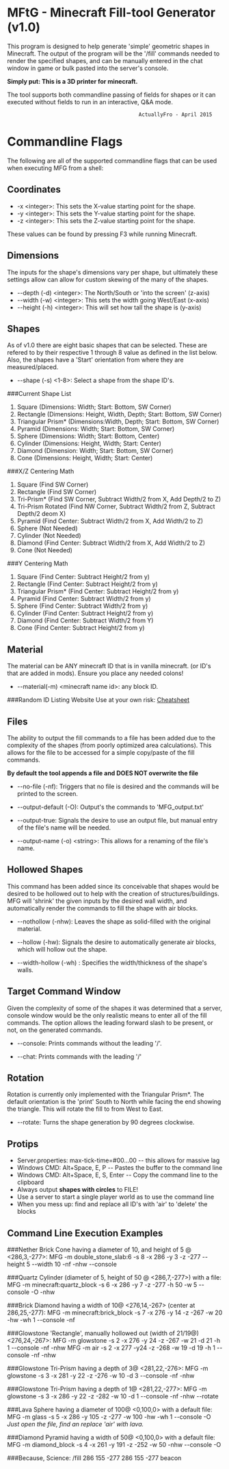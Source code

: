 MFtG - Minecraft Fill-tool Generator (v1.0)
==========================================
This program is designed to help generate 'simple' geometric shapes
in Minecraft. The output of the program will be the '/fill' commands
needed to render the specified shapes, and can be manually entered in
the chat window in game or bulk pasted into the server's console.

**Simply put: This is a 3D printer for minecraft.**

The tool supports both commandline passing of fields for shapes or it can
executed without fields to run in an interactive, Q&A mode.

                                               ActuallyFro - April 2015	
Commandline Flags
==================
The following are all of the supported commandline flags that can be used
when executing MFG from a shell:

Coordinates
-----------
- -x \<integer>: This sets the X-value starting point for the shape.
- -y \<integer>: This sets the Y-value starting point for the shape.
- -z \<integer>: This sets the Z-value starting point for the shape.

These values can be found by pressing F3 while running Minecraft.


Dimensions
----------
The inputs for the shape's dimensions vary per shape, but ultimately these
settings allow can allow for custom skewing of the many of the shapes.

- --depth (-d) \<integer>: The North/South or 'into the screen' (z-axis)
- --width (-w) \<integer>: This sets the width going West/East (x-axis)
- --height (-h) \<integer>: This will set how tall the shape is (y-axis)


Shapes
------
As of v1.0 there are eight basic shapes that can be selected. These are refered
to by their respective 1 through 8 value as defined in the list below. Also,
the shapes have a 'Start' orientation from where they are measured/placed.

- --shape (-s) \<1-8>: Select a shape from the shape ID's.

###Current Shape List
1. Square (Dimensions: Width; Start: Bottom, SW Corner)
2. Rectangle (Dimensions: Height, Width, Depth; Start: Bottom, SW Corner)
3. Triangular Prism* (Dimensions:Width, Depth; Start: Bottom, SW Corner)
4. Pyramid (Dimensions: Width; Start: Bottom, SW Corner)
5. Sphere (Dimensions: Width; Start: Bottom, Center)
6. Cylinder (Dimensions: Height, Width; Start: Center)
7. Diamond (Dimension: Width; Start: Bottom, SW Corner)
8. Cone (Dimensions: Height, Width; Start: Center)

###X/Z Centering Math
1. Square (Find SW Corner)
2. Rectangle (Find SW Corner)
3. Tri-Prism* (Find SW Corner, Subtract Width/2 from X, Add Depth/2 to Z)
3. Tri-Prism Rotated (Find NW Corner, Subtract Width/2 from Z, Subtract Depth/2 deom X)
4. Pyramid (Find Center: Subtract Width/2 from X, Add Width/2 to Z)
5. Sphere (Not Needed)
6. Cylinder (Not Needed)
7. Diamond (Find Center: Subtract Width/2 from X, Add Width/2 to Z)
8. Cone (Not Needed)

###Y Centering Math
1. Square (Find Center: Subtract Height/2 from y)
2. Rectangle (Find Center: Subtract Height/2 from y)
3. Triangular Prism*  (Find Center: Subtract Height/2 from y)
4. Pyramid  (Find Center: Subtract Width/2 from y)
5. Sphere (Find Center: Subtract Width/2 from y)
6. Cylinder (Find Center: Subtract Height/2 from y)
7. Diamond (Find Center: Subtract Width/2 from Y)
8. Cone (Find Center: Subtract Height/2 from y)

Material
--------
The material can be ANY minecraft ID that is in vanilla minecraft.
(or ID's that are added in mods). Ensure you place any needed colons!

- --material(-m) \<minecraft name id>: any block ID.

###Random ID Listing Website
Use at your own risk: [Cheatsheet](http://minecraft-ids.grahamedgecombe.com/)

Files
-----
The ability to output the fill commands to a file has been added due to the
complexity of the shapes (from poorly optimized area calculations). This allows
for the file to be accessed for a simple copy/paste of the fill commands.

**By default the tool appends a file and __DOES NOT overwrite the file__**

- --no-file (-nf): Triggers that no file is desired and the commands will
                   be printed to the screen.

- --output-default (-O): Output's the commands to 'MFG_output.txt'

- --output-true: Signals the desire to use an output file, but manual
                 entry of the file's name will be needed.

- --output-name (-o) \<string>: This allows for a renaming of the file's name.


Hollowed Shapes
---------------
This command has been added since its conceivable that shapes would be desired
to be hollowed out to help with the creation of structures/buildings. MFG 
will 'shrink' the given inputs by the desired wall width, and automatically
render the commands to fill the shape with air blocks.

- --nothollow (-nhw): Leaves the shape as solid-filled with the original
                      material.

- --hollow (-hw): Signals the desire to automatically generate air blocks, which
                  will hollow out the shape.

- --width-hollow (-wh) <integer>: Specifies the width/thickness of the 
                                  shape's walls.

Target Command Window
---------------------
Given the complexity of some of the shapes it was determined that a server,
console window would be the only realistic means to enter all of the fill
commands. The option allows the leading forward slash to be present, or not,
on the generated commands. 

- --console: Prints commands without the leading '/'.

- --chat: Prints commands with the leading '/' 


Rotation
---------
Rotation is currently only implemented with the Triangular Prism*. 
The default orientation is the 'print' South to North while facing
the end showing the triangle. This will rotate the fill to from West to East.

- --rotate: Turns the shape generation by 90 degrees clockwise.

Protips
--------
- Server.properties: max-tick-time=#00...00 -- this allows for massive lag
- Windows CMD: Alt+Space, E, P -- Pastes the buffer to the command line
- Windows CMD: Alt+Space, E, S, Enter -- Copy the command line to the clipboard
- Always output __shapes with circles__ to FILE!
- Use a server to start a single player world as to use the command line
- When you mess up: find and replace all ID's with 'air' to 'delete' the blocks


Command Line Execution Examples
-------------------------------
###Nether Brick Cone having a diameter of 10, and height of 5 @ <286,3,-277>: 
MFG -m double_stone_slab:6 -s 8 -x 286 -y 3 -z -277 --height 5 --width 10 -nf -nhw --console

###Quartz Cylinder (diameter of 5, height of 50 @ <286,7,-277>) with a file: 
MFG -m minecraft:quartz_block -s 6 -x 286 -y 7 -z -277 -h 50 -w 5 --console -O -nhw

###Brick Diamond  having a width of 10@ <276,14,-267> (center at 286,25,-277): 
MFG -m minecraft:brick_block -s 7 -x 276 -y 14 -z -267 -w 20 -hw -wh 1 --console -nf

###Glowstone 'Rectangle', manually hollowed out (width of 21/19@) <276,24,-267>: 
MFG -m glowstone -s 2 -x 276 -y 24 -z -267 -w 21 -d 21 -h 1 --console -nf -nhw
MFG -m air -s 2 -x 277 -y24 -z -268 -w 19 -d 19 -h 1 --console -nf -nhw

###Glowstone Tri-Prism having a depth of 3@ <281,22,-276>: 
MFG -m glowstone -s 3 -x 281 -y 22 -z -276 -w 10 -d 3 --console -nf -nhw

###Glowstone Tri-Prism having a depth of 1@ <281,22,-277>: 
MFG -m glowstone -s 3 -x 286 -y 22 -z -282 -w 10 -d 1 --console -nf -nhw --rotate

###Lava Sphere having a diameter of 100@ <0,100,0> with a default file: 
MFG -m glass -s 5 -x 286 -y 105 -z -277 -w 100 -hw -wh 1 --console -O
*Just open the file, find an replace 'air' with lava.*

###Diamond Pyramid having a width of 50@ <0,100,0> with a default file: 
MFG -m diamond_block -s 4 -x 261 -y 191 -z -252 -w 50 -nhw --console -O

###Because, Science:
/fill 286 155 -277 286 155 -277 beacon


